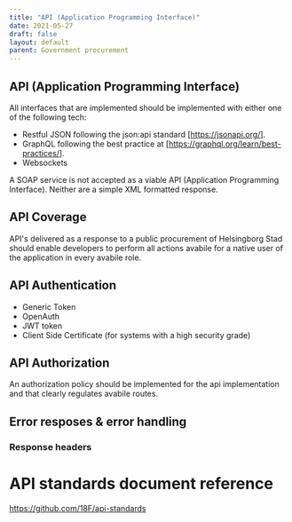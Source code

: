 ```yaml
---
title: "API (Application Programming Interface)"
date: 2021-05-27
draft: false
layout: default
parent: Government procurement
---
```


## API (Application Programming Interface)

All interfaces that are implemented should be implemented with either one of the following tech: 

- Restful JSON following the json:api standard [https://jsonapi.org/]. 
- GraphQL following the best practice at [https://graphql.org/learn/best-practices/]. 
- Websockets

A SOAP service is not accepted as a viable API (Application Programming Interface). Neither are a simple XML formatted response. 

## API Coverage

API's delivered as a response to a public procurement of Helsingborg Stad should enable developers to perform all actions avabile for a native user of the application in every avabile role. 

## API Authentication

- Generic Token
- OpenAuth
- JWT token
- Client Side Certificate (for systems with a high security grade)

## API Authorization

An authorization policy should be implemented for the api implementation and that clearly regulates avabile routes. 

## Error resposes & error handling

### Response headers


# API standards document reference

https://github.com/18F/api-standards 

